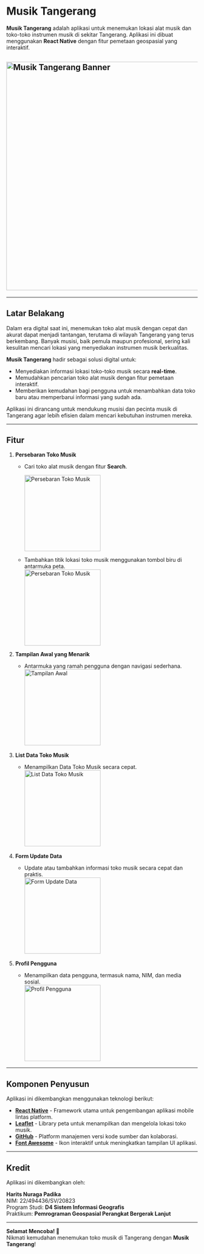 # Musik Tangerang

**Musik Tangerang** adalah aplikasi untuk menemukan lokasi alat musik dan toko-toko instrumen musik di sekitar Tangerang. Aplikasi ini dibuat menggunakan **React Native** dengan fitur pemetaan geospasial yang interaktif.

## <img src="images/poster.png" alt="Musik Tangerang Banner" width="600px"/>

---

## **Latar Belakang**

Dalam era digital saat ini, menemukan toko alat musik dengan cepat dan akurat dapat menjadi tantangan, terutama di wilayah Tangerang yang terus berkembang. Banyak musisi, baik pemula maupun profesional, sering kali kesulitan mencari lokasi yang menyediakan instrumen musik berkualitas.

**Musik Tangerang** hadir sebagai solusi digital untuk:

- Menyediakan informasi lokasi toko-toko musik secara **real-time**.
- Memudahkan pencarian toko alat musik dengan fitur pemetaan interaktif.
- Memberikan kemudahan bagi pengguna untuk menambahkan data toko baru atau memperbarui informasi yang sudah ada.

Aplikasi ini dirancang untuk mendukung musisi dan pecinta musik di Tangerang agar lebih efisien dalam mencari kebutuhan instrumen mereka.

---

## **Fitur**

1. **Persebaran Toko Musik**

   - Cari toko alat musik dengan fitur **Search**.

     <img src="images/3.png" alt="Persebaran Toko Musik" width="200px"/>

   - Tambahkan titik lokasi toko musik menggunakan tombol biru di antarmuka peta.  
     <img src="images/1.png" alt="Persebaran Toko Musik" width="200px"/>

2. **Tampilan Awal yang Menarik**

   - Antarmuka yang ramah pengguna dengan navigasi sederhana.  
     <img src="images/5.png" alt="Tampilan Awal" width="200px"/>

3. **List Data Toko Musik**

   - Menampilkan Data Toko Musik secara cepat.  
     <img src="images/6.png" alt="List Data Toko Musik" width="200px"/>

4. **Form Update Data**

   - Update atau tambahkan informasi toko musik secara cepat dan praktis.  
     <img src="images/4.png" alt="Form Update Data" width="200px"/>

5. **Profil Pengguna**

   - Menampilkan data pengguna, termasuk nama, NIM, dan media sosial.  
     <img src="images/7.png" alt="Profil Pengguna" width="200px"/>

---

## **Komponen Penyusun**

Aplikasi ini dikembangkan menggunakan teknologi berikut:

- **[React Native](https://reactnative.dev)** - Framework utama untuk pengembangan aplikasi mobile lintas platform.
- **[Leaflet](https://leafletjs.com/)** - Library peta untuk menampilkan dan mengelola lokasi toko musik.
- **[GitHub](https://github.com/)** - Platform manajemen versi kode sumber dan kolaborasi.
- **[Font Awesome](https://fontawesome.com/)** - Ikon interaktif untuk meningkatkan tampilan UI aplikasi.

---

## **Kredit**

Aplikasi ini dikembangkan oleh:

**Harits Nuraga Padika**  
NIM: 22/494436/SV/20823  
Program Studi: **D4 Sistem Informasi Geografis**  
Praktikum: **Pemrograman Geospasial Perangkat Bergerak Lanjut**

---

**Selamat Mencoba! 🎉**  
Nikmati kemudahan menemukan toko musik di Tangerang dengan **Musik Tangerang**!
